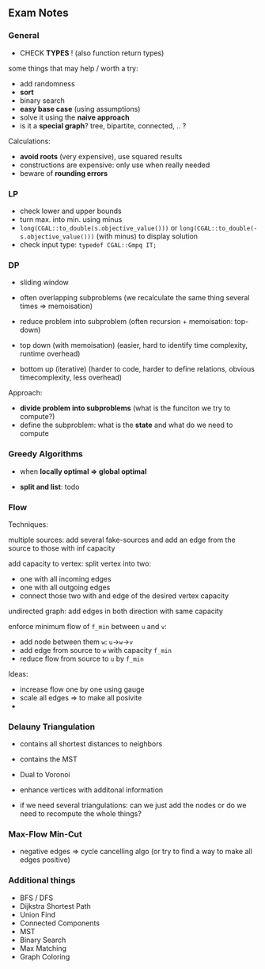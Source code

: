 ## Exam Notes

### General

- CHECK **TYPES** ! (also function return types)

some things that may help / worth a try:
- add randomness
- **sort**
- binary search
- **easy base case** (using assumptions)
- solve it using the **naive approach**
- is it a **special graph**? tree, bipartite, connected, .. ? 

Calculations:
- **avoid roots** (very expensive), use squared results
- constructions are expensive: only use when really needed
- beware of **rounding errors**

### LP

- check lower and upper bounds
- turn max. into min. using minus
- `long(CGAL::to_double(s.objective_value()))` or `long(CGAL::to_double(-s.objective_value()))` (with minus) to display solution
- check input type: `typedef CGAL::Gmpq IT;`

### DP

- sliding window

- often overlapping subproblems (we recalculate the same thing several times => memoisation)
- reduce problem into subproblem (often recursion + memoisation: top-down)

- top down (with memoisation) (easier, hard to identify time complexity, runtime overhead)
- bottom up (iterative) (harder to code, harder to define relations, obvious timecomplexity, less overhead)

Approach:
- **divide problem into subproblems** (what is the funciton we try to compute?)
- define the subproblem: what is the **state** and what do we need to compute


### Greedy Algorithms

- when **locally optimal => global optimal** 

- **split and list**: todo

### Flow

Techniques:

multiple sources: add several fake-sources and add an edge from the source to those with inf capacity

add capacity to vertex: split vertex into two:
- one with all incoming edges
- one with all outgoing edges
- connect those two with and edge of the desired vertex capacity

undirected graph: add edges in both direction with same capacity

enforce minimum flow of `f_min` between `u` and `v`: 
- add node between them `w`: `u`->`w`->`v`
- add edge from source to `w` with capacity `f_min`
- reduce flow from source to `u` by `f_min`

Ideas:
- increase flow one by one using gauge
- scale all edges => to make all posivite
- 

### Delauny Triangulation

- contains all shortest distances to neighbors
- contains the MST
- Dual to Voronoi
- enhance vertices with additonal information 

- if we need several triangulations: can we just add the nodes or do we need to recompute the whole things?

### Max-Flow Min-Cut

- negative edges => cycle cancelling algo (or try to find a way to make all edges positive)


### Additional things 

- BFS / DFS
- Dijkstra Shortest Path
- Union Find
- Connected Components
- MST
- Binary Search
- Max Matching
- Graph Coloring


